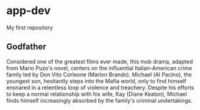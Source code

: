 # app-dev
My first repository
## Godfather
Considered one of the greatest films ever made, this mob drama, adapted from Mario Puzo's novel, centers on the influential Italian-American crime family led by Don Vito Corleone (Marlon Brando). Michael (Al Pacino), the youngest son, hesitantly steps into the Mafia world, only to find himself ensnared in a relentless loop of violence and treachery. Despite his efforts to keep a normal relationship with his wife, Kay (Diane Keaton), Michael finds himself increasingly absorbed by the family's criminal undertakings.
